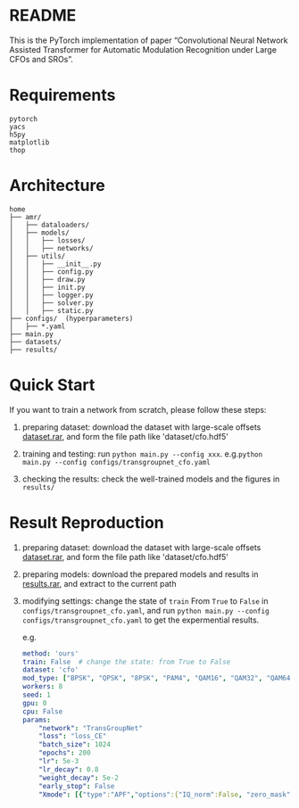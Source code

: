 # README
This is the PyTorch implementation of paper “Convolutional Neural Network Assisted Transformer for Automatic Modulation Recognition under Large CFOs and SROs”.

# Requirements
```
pytorch
yacs
h5py
matplotlib
thop  
```

# Architecture
``` 
home
├── amr/
│   ├── dataloaders/
│   ├── models/
│   │   ├── losses/
│   │   ├── networks/
│   ├── utils/
│   │   ├── __init__.py
│   │   ├── config.py
│   │   ├── draw.py
│   │   ├── init.py
│   │   ├── logger.py
│   │   ├── solver.py
│   │   ├── static.py
├── configs/  (hyperparameters)
│   ├── *.yaml
├── main.py
├── datasets/
├── results/
```

# Quick Start
If you want to train a network from scratch, please follow these steps:
1. preparing dataset: download the dataset with large-scale offsets [dataset.rar](https://drive.google.com/file/d/1xZa9GcZoIZXstkwNd4E68Wbq7DdFN-a5/view?usp=sharing), and form the file path like 'dataset/cfo.hdf5'

2. training and testing: run `python main.py --config xxx`. e.g.`python main.py --config configs/transgroupnet_cfo.yaml`

3. checking the results: check the well-trained models and the figures in `results/`

# Result Reproduction
1. preparing dataset: download the dataset with large-scale offsets [dataset.rar](https://drive.google.com/file/d/1xZa9GcZoIZXstkwNd4E68Wbq7DdFN-a5/view?usp=sharing), and form the file path like 'dataset/cfo.hdf5'

2. preparing models: download the prepared models and results in [results.rar](https://drive.google.com/file/d/1MiHnfB_F25c0yTIHt52JuXWQ27r4sFYH/view?usp=sharing), and extract to the current path

3. modifying settings: change the state of `train` From `True` to `False` in `configs/transgroupnet_cfo.yaml`, and run `python main.py --config configs/transgroupnet_cfo.yaml` to get the expermential results.

    e.g.
    ```yaml
    method: 'ours'
    train: False  # change the state: from True to False
    dataset: 'cfo'
    mod_type: ["BPSK", "QPSK", "8PSK", "PAM4", "QAM16", "QAM32", "QAM64", "QAM128", "QAM256", "GFSK", "WBFM", "AM-DSB", "AM-SSB", "OOK", "4ASK", "8ASK", "16PSK", "32PSK","8APSK","GMSK", "DQPSK","16APSK","32APSK","64APSK","128APSK"]
    workers: 8
    seed: 1
    gpu: 0
    cpu: False
    params:
        "network": "TransGroupNet"
        "loss": "loss_CE"
        "batch_size": 1024
        "epochs": 200
        "lr": 5e-3
        "lr_decay": 0.8
        "weight_decay": 5e-2
        "early_stop": False
        "Xmode": [{"type":"APF","options":{"IQ_norm":False, "zero_mask":False}}]
    ```





